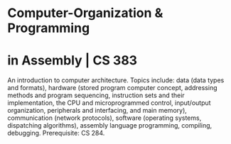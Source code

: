 # Computer-Organization & Programming
# in Assembly | CS 383

An introduction to computer architecture. Topics include: data (data types and formats), hardware (stored program
computer concept, addressing methods and program sequencing, instruction sets and their implementation, the CPU
and microprogrammed control, input/output organization, peripherals and interfacing, and main memory), communication
(network protocols), software (operating systems, dispatching algorithms), assembly language programming, compiling,
debugging. Prerequisite: CS 284.
